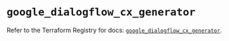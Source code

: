 # `google_dialogflow_cx_generator`

Refer to the Terraform Registry for docs: [`google_dialogflow_cx_generator`](https://registry.terraform.io/providers/hashicorp/google/6.47.0/docs/resources/dialogflow_cx_generator).
